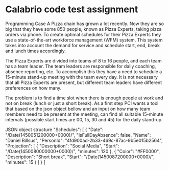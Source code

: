 # Calabrio code test assignment

Programming Case
A Pizza chain has grown a lot recently. Now they are so big that they have some
850 people, known as Pizza Experts, taking pizza orders via phone. To create optimal schedules for their
Pizza Experts they use a state-of-the-art workforce management (WFM) system. This system takes into
account the demand for service and schedule start, end, break and lunch times accordingly.

The Pizza Experts are divided into teams of 8 to 16 people, and each team has a team leader. The team
leaders are responsible for daily coaching, absence reporting, etc. To accomplish this they have a need to
schedule a 15-minute stand-up meeting with the team every day. It is not necessary that all Pizza Experts are
present, but different team leaders have different preferences on how many.

The problem is to find a time slot when there is enough people at work and not on break (lunch or just a
short break).
As a first step PCI wants a tool that based on the json object bellow and an input on how many team members need to be present at the meeting, can find all suitable 15-minute intervals (possible start times are 00, 15, 30 and 45) for the daily stand-up.

JSON object structure
 "Schedules": [
            {
                "Date": "/Date(1450051200000+0000)/",
                "IsFullDayAbsence": false,
                "Name": "Daniel Billsus",
                "PersonId": "4fd900ad-2b33-469c-87ac-9b5e015b2564",
                "Projection": [
                    {
                        "Description": "Social Media",
                        "Start": "/Date(1450080000000+0000)/",
                        "minutes": 120
                    },
                    {
                        "Color": "#FF0000",
                        "Description": "Short break",
                        "Start": "/Date(1450087200000+0000)/",
                        "minutes": 15
                    }
                ]
            }
       ]
